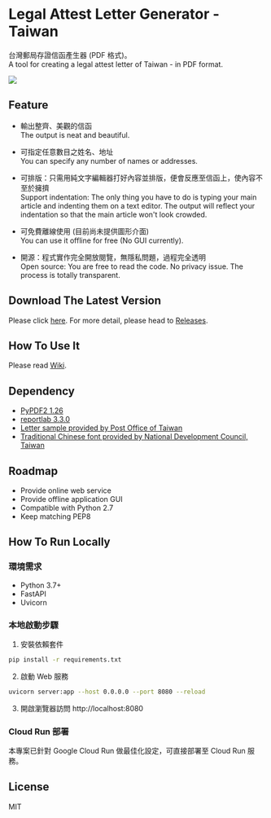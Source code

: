 # Legal Attest Letter Generator - Taiwan #
台灣郵局存證信函產生器 (PDF 格式)。  
A tool for creating a legal attest letter of Taiwan - in PDF format.

![](./img/sample.png)

## Feature ##
- 輸出整齊、美觀的信函  
  The output is neat and beautiful.  

- 可指定任意數目之姓名、地址  
  You can specify any number of names or addresses.  

- 可排版：只需用純文字編輯器打好內容並排版，便會反應至信函上，使內容不至於擁擠  
  Support indentation: The only thing you have to do is typing your main article and indenting them on a text editor. The output will reflect your indentation so that the main article won't look crowded.  

- 可免費離線使用 (目前尚未提供圖形介面)  
  You can use it offline for free (No GUI currently).

- 開源：程式實作完全開放閱覽，無隱私問題，過程完全透明  
  Open source: You are free to read the code. No privacy issue. The process is totally transparent.

## Download The Latest Version ##
Please click [here](https://github.com/csterryliu/Legal-Attest-Letter-Generator-TW/releases/download/v2.1.1/Legal-Attest-Letter-Generator-TW-v2.1.1.zip). For more detail, please head to [Releases](https://github.com/csterryliu/Legal-Attest-Letter-Generator-TW/releases).

## How To Use It ##
Please read [Wiki](https://github.com/csterryliu/Legal-Attest-Letter-Generator-TW/wiki/).

## Dependency ##
- [PyPDF2 1.26](https://github.com/mstamy2/PyPDF2)  
- [reportlab 3.3.0](https://bitbucket.org/rptlab/reportlab)
- [Letter sample provided by Post Office of Taiwan](http://www.post.gov.tw/post/internet/Download/index.jsp?ID=220301)
- [Traditional Chinese font provided by National Development Council, Taiwan ](http://data.gov.tw/node/5961)

## Roadmap ##
- Provide online web service
- Provide offline application GUI
- Compatible with Python 2.7
- Keep matching PEP8

## How To Run Locally ##
### 環境需求
- Python 3.7+
- FastAPI
- Uvicorn

### 本地啟動步驟
1. 安裝依賴套件
```bash
pip install -r requirements.txt
```

2. 啟動 Web 服務
```bash
uvicorn server:app --host 0.0.0.0 --port 8080 --reload
```

3. 開啟瀏覽器訪問 http://localhost:8080

### Cloud Run 部署
本專案已針對 Google Cloud Run 做最佳化設定，可直接部署至 Cloud Run 服務。

## License ##
MIT
